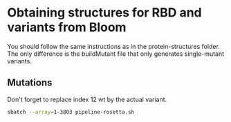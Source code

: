 # Obtaining structures for RBD and variants from Bloom

You should follow the same instructions as in the protein-structures folder. The only difference is the buildMutant file that only generates single-mutant variants.

## Mutations

Don't forget to replace index 12 wt by the actual variant.
```bash
sbatch --array=1-3803 pipeline-rosetta.sh
```
